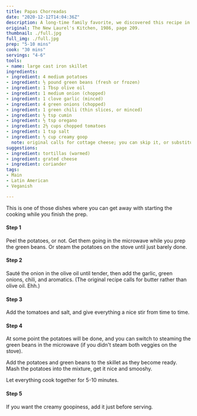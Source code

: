```yaml
---
title: Papas Chorreadas
date: "2020-12-12T14:04:36Z"
description: A long-time family favorite, we discovered this recipe in one of the first vegetarian cookbooks we bought. 
original: The New Laurel's Kitchen, 1986, page 209.
thumbnail: ./full.jpg
full_img: ./full.jpg
prep: "5-10 mins"
cook: "30 mins"
servings: "4-6"
tools:
- name: large cast iron skillet
ingredients:
- ingredient: 4 medium potatoes
- ingredient: ½ pound green beans (fresh or frozen)
- ingredient: 1 Tbsp olive oil
- ingredient: 1 medium onion (chopped)
- ingredient: 1 clove garlic (minced)
- ingredient: 4 green onions (chopped)
- ingredient: 1 green chili (thin slices, or minced)
- ingredient: ½ tsp cumin
- ingredient: ½ tsp oregano
- ingredient: 2½ cups chopped tomatoes
- ingredient: 1 tsp salt
- ingredient: ½ cup creamy goop
  note: original calls for cottage cheese; you can skip it, or substitute yogurt, crème fraîche, or quark
suggestions:
- ingredient: tortillas (warmed)
- ingredient: grated cheese
- ingredient: coriander
tags:
- Main
- Latin American
- Veganish

---
```


This is one of those dishes where you can get away with starting the cooking while you finish the prep.

#### Step 1

Peel the potatoes, or not. Get them going in the microwave while you prep the green beans. Or steam the potatoes on the stove until just barely done. 

#### Step 2

Sauté the onion in the olive oil until tender, then add the garlic, green onions, chili, and aromatics. (The original recipe calls for butter rather than olive oil. Ehh.)

#### Step 3

Add the tomatoes and salt, and give everything a nice stir from time to time.

#### Step 4

At some point the potatoes will be done, and you can switch to steaming the green beans in the microwave (if you didn't steam both veggies on the stove). 

Add the potatoes and green beans to the skillet as they become ready. Mash the potatoes into the mixture, get it nice and smooshy.

Let everything cook together for 5-10 minutes.

#### Step 5

If you want the creamy goopiness, add it just before serving.
